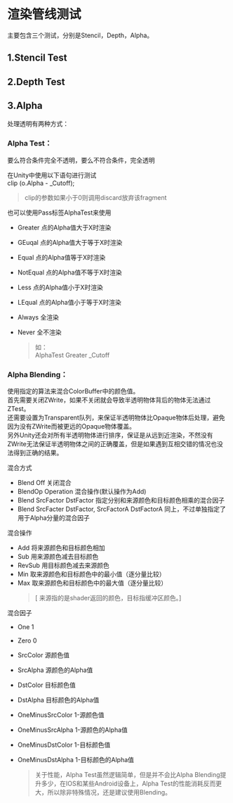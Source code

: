 # 渲染管线测试

主要包含三个测试，分别是Stencil，Depth，Alpha。

## 1.Stencil Test





## 2.Depth Test



## 3.Alpha  

处理透明有两种方式：  

### Alpha Test：  
要么符合条件完全不透明，要么不符合条件，完全透明  


在Unity中使用以下语句进行测试  
clip (o.Alpha - _Cutoff);  
  > clip的参数如果小于0则调用discard放弃该fragment  


也可以使用Pass标签AlphaTest来使用  
+ Greater  点的Alpha值大于X时渲染  
+ GEuqal   点的Alpha值大于等于X时渲染  
+ Equal    点的Alpha值等于X时渲染  
+ NotEqual 点的Alpha值不等于X时渲染  
+ Less     点的Alpha值小于X时渲染  
+ LEqual   点的Alpha值小于等于X时渲染  
+ Always   全渲染  
+ Never    全不渲染  

  > 如：  
  > AlphaTest Greater _Cutoff  


### Alpha Blending：
使用指定的算法来混合ColorBuffer中的颜色值。  
首先需要关闭ZWrite，如果不关闭就会导致半透明物体背后的物体无法通过ZTest。  
还需要设置为Transparent队列，来保证半透明物体比Opaque物体后处理，避免因为没有ZWrite而被更远的Opaque物体覆盖。  
另外Unity还会对所有半透明物体进行排序，保证是从远到近渲染，不然没有ZWrite无法保证半透明物体之间的正确覆盖，但是如果遇到互相交错的情况也没法得到正确的结果。  

混合方式  
+ Blend Off  关闭混合  
+ BlendOp Operation 混合操作(默认操作为Add)  
+ Blend SrcFactor DstFactor  指定分别和来源颜色和目标颜色相乘的混合因子  
+ Blend SrcFacter DstFactor, SrcFactorA  DstFactorA  同上，不过单独指定了用于Alpha分量的混合因子  


混合操作  
+ Add 将来源颜色和目标颜色相加  
+ Sub 用来源颜色减去目标颜色  
+ RevSub 用目标颜色减去来源颜色  
+ Min 取来源颜色和目标颜色中的最小值（逐分量比较）  
+ Max 取来源颜色和目标颜色中的最大值（逐分量比较）  
   > [ 来源指的是shader返回的颜色，目标指缓冲区颜色。]  


混合因子  
+ One	 1  
+ Zero 0  
+ SrcColor	源颜色值  
+ SrcAlpha	源颜色的Alpha值  
+ DstColor	目标颜色值  
+ DstAlpha	目标颜色的Alpha值  
+ OneMinusSrcColor	1-源颜色值  
+ OneMinusSrcAlpha	1-源颜色的Alpha值  
+ OneMinusDstColor	1-目标颜色值  
+ OneMinusDstAlpha	1-目标颜色的Alpha值  



  > 关于性能，Alpha Test虽然逻辑简单，但是并不会比Alpha Blending提升多少，在IOS和某些Android设备上，Alpha Test的性能消耗反而更大，所以除非特殊情况，还是建议使用Blending。



